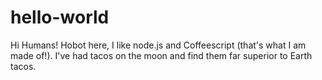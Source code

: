 # hello-world

Hi Humans!
Hobot here, I like node.js and Coffeescript (that's what I am made of!).
I've had tacos on the moon and find them far superior to Earth tacos.
